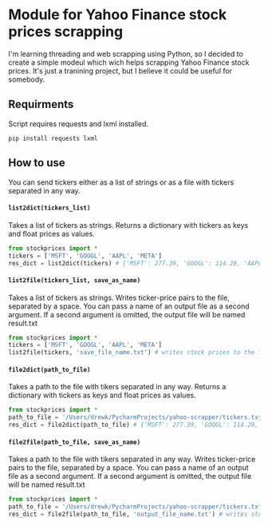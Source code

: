 # Module for Yahoo Finance stock prices scrapping

I'm learning threading and web scrapping using Python, so I decided to create a simple modeul which wich helps scrapping Yahoo Finance stock prices. It's just a tranining project, but I believe it could be useful for somebody. 

## Requirments
Script requires requests and lxml installed. 

```
pip install requests lxml
```

## How to use

You can send tickers either as a list of strings or as a file with tickers separated in any way.

#### `list2dict(tickers_list)`
Takes a list of tickers as strings. Returns a dictionary with tickers as keys and float prices as values.
```python
from stockprices import *
tickers = ['MSFT', 'GOOGL', 'AAPL', 'META']
res_dict = list2dict(tickers) # {'MSFT': 277.39, 'GOOGL': 114.29, 'AAPL': 168.0, 'META': 163.1} 
```

#### `list2file(tickers_list, save_as_name)`
Takes a list of tickers as strings. Writes ticker-price pairs to the file, separated by a space.
You can pass a name of an output file as a second argument. If a second argument is omitted, the output file will be named result.txt
```python
from stockprices import *
tickers = ['MSFT', 'GOOGL', 'AAPL', 'META']
list2file(tickers, 'save_file_name.txt') # writes stock prices to the file named save_file_name.txt
```

#### `file2dict(path_to_file)`
Takes a path to the file with tikers separated in any way. Returns a dictionary with tickers as keys and float prices as values.
```python
from stockprices import *
path_to_file = '/Users/drewk/PycharmProjects/yahoo-scrapper/tickers.txt'
res_dict = file2dict(path_to_file) # {'MSFT': 277.39, 'GOOGL': 114.29, 'AAPL': 168.0, 'META': 163.1} 
```

#### `file2file(path_to_file, save_as_name)`
Takes a path to the file with tikers separated in any way. Writes ticker-price pairs to the file, separated by a space.
You can pass a name of an output file as a second argument. If a second argument is omitted, the output file will be named result.txt
```python
from stockprices import *
path_to_file = '/Users/drewk/PycharmProjects/yahoo-scrapper/tickers.txt'
res_dict = file2file(path_to_file, 'output_file_name.txt') # writes stock prices in the file named save_file_name.txt
```
